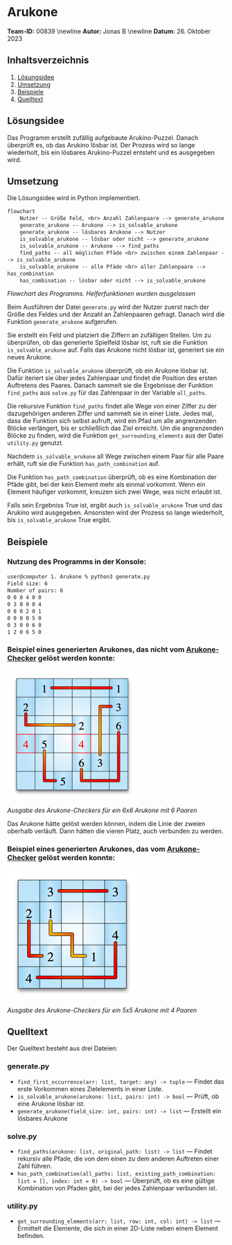 # Arukone

**Team-ID:** 00839 \newline
**Autor:** Jonas B \newline
**Datum:** 26. Oktober 2023

## Inhaltsverzeichnis

1. [Lösungsidee](#lösungsidee)
2. [Umsetzung](#umsetzung)
3. [Beispiele](#beispiele)
4. [Quelltext](#quelltext)

## Lösungsidee

Das Programm erstellt zufällig aufgebaute Arukino-Puzzel. Danach überprüft es, ob das Arukino lösbar ist. Der Prozess wird so lange wiederholt, bis ein lösbares Arukino-Puzzel entsteht und es ausgegeben wird.

## Umsetzung

Die Lösungsidee wird in Python implementiert.

```{.mermaid type=pdf}
flowchart
    Nutzer -- Größe Feld, <br> Anzahl Zahlenpaare --> generate_arukone
    generate_arukone -- Arukone --> is_solvable_arukone
    generate_arukone -- lösbares Arukone --> Nutzer
    is_solvable_arukone -- lösbar oder nicht --> generate_arukone
    is_solvable_arukone -- Arukone --> find_paths
    find_paths -- all möglichen Pfäde <br> zwischen einem Zahlenpaar --> is_solvable_arukone
    is_solvable_arukone -- alle Pfäde <br> aller Zahlenpaare --> has_combination
    has_combination -- lösbar oder nicht --> is_solvable_arukone
```
*Flowchart des Programms. Helferfunktionen wurden ausgelassen*

Beim Ausführen der Datei `generate.py` wird der Nutzer zuerst nach der Größe des Feldes und der Anzahl an Zahlenpaaren gefragt. Danach wird die Funktion `generate_arukone` aufgerufen.

Sie erstellt ein Feld und platziert die Ziffern an zufälligen Stellen. Um zu überprüfen, ob das generierte Spielfeld lösbar ist, ruft sie die Funktion `is_solvable_arukone` auf. Falls das Arukone nicht lösbar ist, generiert sie ein neues Arukone.

Die Funktion `is_solvable_arukone` überprüft,  ob ein Arukone lösbar ist. Dafür iteriert sie über jedes Zahlenpaar und findet die Position des ersten Auftretens des Paares. Danach sammelt sie die Ergebnisse der Funktion `find_paths` aus `solve.py` für das Zahlenpaar in der Variable `all_paths`.

Die rekursive Funktion `find_paths` findet alle Wege von einer Ziffer zu der dazugehörigen anderen Ziffer und sammelt sie in einer Liste. Jedes mal, dass die Funktion sich selbst aufruft, wird ein Pfad um alle angrenzenden Blöcke verlängert, bis er schließlich das Ziel erreicht. Um die angrenzenden Blöcke zu finden, wird die Funktion `get_surrounding_elements` aus der Datei `utility.py` genutzt.

Nachdem `is_solvable_arukone` all Wege zwischen einem Paar für alle Paare erhält, ruft sie die Funktion `has_path_combination` auf.

Die Funktion `has_path_combination` überprüft, ob es eine Kombination der Pfäde gibt, bei der kein Element mehr als einmal vorkommt. Wenn ein Element häufiger vorkommt, kreuzen sich zwei Wege, was nicht erlaubt ist.

Falls sein Ergebniss True ist, ergibt auch `is_solvable_arukone` True und das Arukino wird ausgegeben. Ansonsten wird der Prozess so lange wiederholt, bis `is_solvable_arukone` True ergibt.

## Beispiele

### Nutzung des Programms in der Konsole:

```
user@computer 1. Arukone % python3 generate.py
Field size: 6
Number of pairs: 6
0 0 0 4 0 0
0 3 0 0 0 4
0 0 0 2 0 1
0 0 0 0 5 0
0 3 0 0 6 0
1 2 0 6 5 0
```

### Beispiel eines generierten Arukones, das nicht vom [Arukone-Checker](https://www.arukone.bwinf.de/arukone) gelöst werden konnte:

<img src="examples/unsolved_6x6_arukone.png" width=300px alt="Unsolved 6x6 Arukone" />

*Ausgabe des Arukone-Checkers für ein 6x6 Arukone mit 6 Paaren*

Das Arukone hätte gelöst werden können, indem die Linie der zweien oberhalb verläuft. Dann hätten die vieren Platz, auch verbunden zu werden.

### Beispiel eines generierten Arukones, das vom [Arukone-Checker](https://www.arukone.bwinf.de/arukone) gelöst werden konnte:

<img src="examples/solved_5x5_arukone.png" width=300px alt="Solved 5x5 Arukone" />

*Ausgabe des Arukone-Checkers für ein 5x5 Arukone mit 4 Paaren*

## Quelltext

Der Quelltext besteht aus drei Dateien:

### generate.py

- `find_first_occurrence(arr: list, target: any) -> tuple` — Findet das erste Vorkommen eines Zielelements in einer Liste.
- `is_solvable_arukone(arukone: list, pairs: int) -> bool` — Prüft, ob eine Arukone lösbar ist.
- `generate_arukone(field_size: int, pairs: int) -> list` — Erstellt ein lösbares Arukone

### solve.py

- `find_paths(arukone: list, original_path: list) -> list` — Findet rekursiv alle Pfade, die von dem einen zu dem anderen Auftreten einer Zahl führen.
- `has_path_combination(all_paths: list, existing_path_combination: list = [], index: int = 0) -> bool` — Überprüft, ob es eine gültige Kombination von Pfaden gibt, bei der jedes Zahlenpaar verbunden ist.

### utility.py

- `get_surrounding_elements(arr: list, row: int, col: int) -> list` — Ermittelt die Elemente, die sich in einer 2D-Liste neben einem Element befinden.

